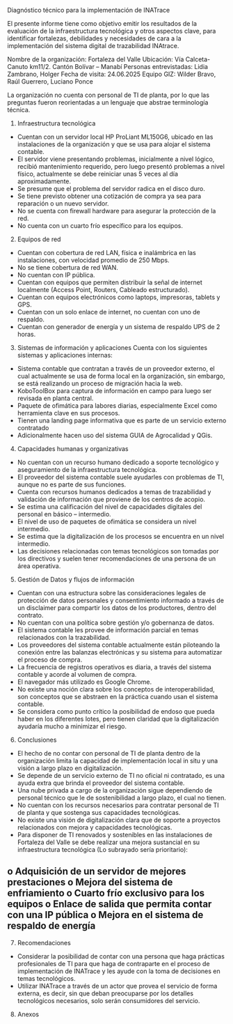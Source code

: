Diagnóstico técnico para la implementación de INATrace 

El presente informe tiene como objetivo emitir los resultados de la evaluación de la infraestructura tecnológica y otros aspectos clave, para identificar fortalezas, debilidades y necesidades de cara a la implementación del sistema digital de trazabilidad INAtrace.

Nombre de la organización: Fortaleza del Valle
Ubicación: Vía Calceta-Canuto km11/2. Cantón Bolívar – Manabí
Personas entrevistadas: Lidia Zambrano, Holger
Fecha de visita: 24.06.2025
Equipo GIZ: Wilder Bravo, Raúl Guerrero, Luciano Ponce

La organización no cuenta con personal de TI de planta, por lo que las preguntas fueron reorientadas a un lenguaje que abstrae terminología técnica.

1.	Infraestructura tecnológica 
-	Cuentan con un servidor local HP ProLiant ML150G6, ubicado en las instalaciones de la organización y que se usa para alojar el sistema contable.
-	El servidor viene presentando problemas, inicialmente a nivel lógico, recibió mantenimiento requerido, pero luego presentó problemas a nivel físico, actualmente se debe reiniciar unas 5 veces al día aproximadamente. 
-	Se presume que el problema del servidor radica en el disco duro.
-	Se tiene previsto obtener una cotización de compra ya sea para reparación o un nuevo servidor. 
-	No se cuenta con firewall hardware para asegurar la protección de la red.
-	No cuenta con un cuarto frío específico para los equipos.

2.	Equipos de red
-	Cuentan con cobertura de red LAN, física e inalámbrica en las instalaciones, con velocidad promedio de 250 Mbps.
-	No se tiene cobertura de red WAN.
-	No cuentan con IP pública.
-	Cuentan con equipos que permiten distribuir la señal de internet localmente (Access Point, Routers, Cableado estructurado).
-	Cuentan con equipos electrónicos como laptops, impresoras, tablets y GPS.  
-	Cuentan con un solo enlace de internet, no cuentan con uno de respaldo.
-	Cuentan con generador de energía y un sistema de respaldo UPS de 2 horas.

3.	Sistemas de información y aplicaciones
Cuenta con los siguientes sistemas y aplicaciones internas:
-	Sistema contable que contratan a través de un proveedor externo, el cual actualmente se usa de forma local en la organización, sin embargo, se está realizando un proceso de migración hacia la web.
-	KoboToolBox para captura de información en campo para luego ser revisada en planta central.
-	Paquete de ofimática para labores diarias, especialmente Excel como herramienta clave en sus procesos.
-	Tienen una landing page informativa que es parte de un servicio externo contratado
-	Adicionalmente hacen uso del sistema GUIA de Agrocalidad y QGis.


4.	Capacidades humanas y organizativas
-	No cuentan con un recurso humano dedicado a soporte tecnológico y aseguramiento de la infraestructura tecnológica.
-	El proveedor del sistema contable suele ayudarles con problemas de TI, aunque no es parte de sus funciones. 
-	Cuenta con recursos humanos dedicados a temas de trazabilidad y validación de información que proviene de los centros de acopio.
-	Se estima una calificación del nivel de capacidades digitales del personal en básico – intermedio.
-	El nivel de uso de paquetes de ofimática se considera un nivel intermedio.
-	Se estima que la digitalización de los procesos se encuentra en un nivel intermedio.
-	Las decisiones relacionadas con temas tecnológicos son tomadas por los directivos y suelen tener recomendaciones de una persona de un área operativa. 

5.	Gestión de Datos y flujos de información
-	Cuentan con una estructura sobre las consideraciones legales de protección de datos personales y consentimiento informado a través de un disclaimer para compartir los datos de los productores, dentro del contrato.
-	No cuentan con una política sobre gestión y/o gobernanza de datos.
-	El sistema contable les provee de información parcial en temas relacionados con la trazabilidad.
-	Los proveedores del sistema contable actualmente están piloteando la conexión entre las balanzas electrónicas y su sistema para automatizar el proceso de compra.
-	La frecuencia de registros operativos es diaria, a través del sistema contable y acorde al volumen de compra.
-	El navegador más utilizado es Google Chrome.
-	No existe una noción clara sobre los conceptos de interoperabilidad, son conceptos que se abstraen en la práctica cuando usan el sistema contable.
-	Se considera como punto crítico la posibilidad de endoso que pueda haber en los diferentes lotes, pero tienen claridad que la digitalización ayudaría mucho a minimizar el riesgo.


6.	Conclusiones 
-	El hecho de no contar con personal de TI de planta dentro de la organización limita la capacidad de implementación local in situ y una visión a largo plazo en digitalización.
-	Se depende de un servicio externo de TI no oficial ni contratado, es una ayuda extra que brinda el proveedor del sistema contable.
-	Una nube privada a cargo de la organización sigue dependiendo de personal técnico que le de sostenibilidad a largo plazo, el cual no tienen.
-	No cuentan con los recursos necesarios para contratar personal de TI de planta y que sostenga sus capacidades tecnológicas. 
-	No existe una visión de digitalización clara que de soporte a proyectos relacionados con mejora y capacidades tecnológicas.
-	Para disponer de TI renovados y sostenibles en las instalaciones de Fortaleza del Valle se debe realizar una mejora sustancial en su infraestructura tecnológica (Lo subrayado sería prioritario):

o	Adquisición de un servidor de mejores prestaciones
o	Mejora del sistema de enfriamiento
o	Cuarto frío exclusivo para los equipos
o	Enlace de salida que permita contar con una IP pública
o	Mejora en el sistema de respaldo de energía 
-	

7.	Recomendaciones
-	Considerar la posibilidad de contar con una persona que haga prácticas profesionales de TI para que haga de contraparte en el proceso de implementación de INATrace y les ayude con la toma de decisiones en temas tecnológicos.
-	Utilizar INATrace a través de un actor que provea el servicio de forma externa, es decir, sin que deban preocuparse por los detalles tecnológicos necesarios, solo serán consumidores del servicio.
 
8.	Anexos

